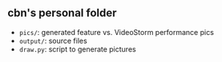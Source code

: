 ## cbn's personal folder

- `pics/`: generated feature vs. VideoStorm performance pics
- `output/`: source files
- `draw.py`: script to generate pictures
